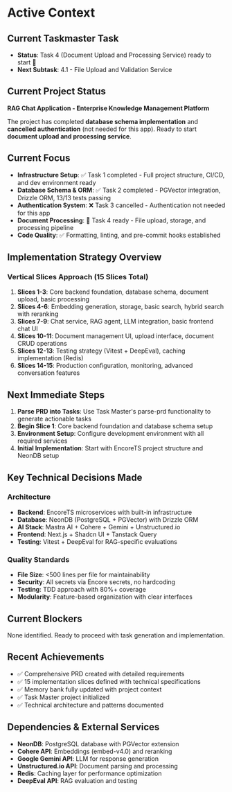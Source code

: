 # Active Context

## Current Taskmaster Task
- **Status**: Task 4 (Document Upload and Processing Service) ready to start 🎯
- **Next Subtask**: 4.1 - File Upload and Validation Service

## Current Project Status
**RAG Chat Application - Enterprise Knowledge Management Platform**

The project has completed **database schema implementation** and **cancelled authentication** (not needed for this app). Ready to start **document upload and processing service**.

## Current Focus
- **Infrastructure Setup**: ✅ Task 1 completed - Full project structure, CI/CD, and dev environment ready
- **Database Schema & ORM**: ✅ Task 2 completed - PGVector integration, Drizzle ORM, 13/13 tests passing
- **Authentication System**: ❌ Task 3 cancelled - Authentication not needed for this app
- **Document Processing**: 🎯 Task 4 ready - File upload, storage, and processing pipeline
- **Code Quality**: ✅ Formatting, linting, and pre-commit hooks established

## Implementation Strategy Overview

### Vertical Slices Approach (15 Slices Total)
1. **Slices 1-3**: Core backend foundation, database schema, document upload, basic processing
2. **Slices 4-6**: Embedding generation, storage, basic search, hybrid search with reranking
3. **Slices 7-9**: Chat service, RAG agent, LLM integration, basic frontend chat UI
4. **Slices 10-11**: Document management UI, upload interface, document CRUD operations
5. **Slices 12-13**: Testing strategy (Vitest + DeepEval), caching implementation (Redis)
6. **Slices 14-15**: Production configuration, monitoring, advanced conversation features

## Next Immediate Steps
1. **Parse PRD into Tasks**: Use Task Master's parse-prd functionality to generate actionable tasks
2. **Begin Slice 1**: Core backend foundation and database schema setup
3. **Environment Setup**: Configure development environment with all required services
4. **Initial Implementation**: Start with EncoreTS project structure and NeonDB setup

## Key Technical Decisions Made

### Architecture
- **Backend**: EncoreTS microservices with built-in infrastructure
- **Database**: NeonDB (PostgreSQL + PGVector) with Drizzle ORM
- **AI Stack**: Mastra AI + Cohere + Gemini + Unstructured.io
- **Frontend**: Next.js + Shadcn UI + Tanstack Query
- **Testing**: Vitest + DeepEval for RAG-specific evaluations

### Quality Standards
- **File Size**: <500 lines per file for maintainability
- **Security**: All secrets via Encore secrets, no hardcoding
- **Testing**: TDD approach with 80%+ coverage
- **Modularity**: Feature-based organization with clear interfaces

## Current Blockers
None identified. Ready to proceed with task generation and implementation.

## Recent Achievements
- ✅ Comprehensive PRD created with detailed requirements
- ✅ 15 implementation slices defined with technical specifications
- ✅ Memory bank fully updated with project context
- ✅ Task Master project initialized
- ✅ Technical architecture and patterns documented

## Dependencies & External Services
- **NeonDB**: PostgreSQL database with PGVector extension
- **Cohere API**: Embeddings (embed-v4.0) and reranking
- **Google Gemini API**: LLM for response generation
- **Unstructured.io API**: Document parsing and processing
- **Redis**: Caching layer for performance optimization
- **DeepEval API**: RAG evaluation and testing
